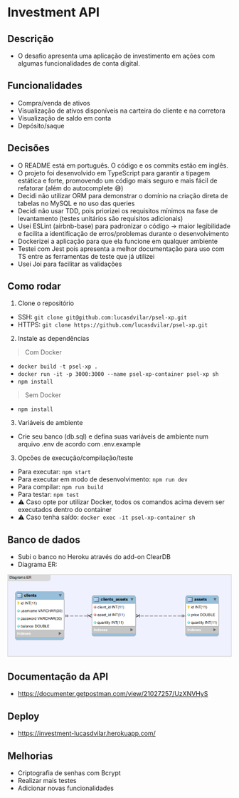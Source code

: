 # Investment API

## Descrição
- O desafio apresenta uma aplicação de investimento em ações com algumas funcionalidades de conta digital.

## Funcionalidades
- Compra/venda de ativos
- Visualização de ativos disponíveis na carteira do cliente e na corretora
- Visualização de saldo em conta
- Depósito/saque

## Decisões
- O README está em português. O código e os commits estão em inglês.
- O projeto foi desenvolvido em TypeScript para garantir a tipagem estática e forte, promovendo um código mais seguro e mais fácil de refatorar (além do autocomplete :sweat_smile:)
- Decidi não utilizar ORM para demonstrar o domínio na criação direta de tabelas no MySQL e no uso das queries
- Decidi não usar TDD, pois priorizei os requisitos mínimos na fase de levantamento (testes unitários são requisitos adicionais)
- Usei ESLint (airbnb-base) para padronizar o código -> maior legibilidade e facilita a identificação de erros/problemas durante o desenvolvimento
- Dockerizei a aplicação para que ela funcione em qualquer ambiente
- Testei com Jest pois apresenta a melhor documentação para uso com TS entre as ferramentas de teste que já utilizei
- Usei Joi para facilitar as validações

## Como rodar
1. Clone o repositório
- SSH: `git clone git@github.com:lucasdvilar/psel-xp.git`
- HTTPS: `git clone https://github.com/lucasdvilar/psel-xp.git`

2. Instale as dependências
> Com Docker
- `docker build -t psel-xp .`
- `docker run -it -p 3000:3000 --name psel-xp-container psel-xp sh`
- `npm install`
> Sem Docker
- `npm install`

3. Variáveis de ambiente
- Crie seu banco (db.sql) e defina suas variáveis de ambiente num arquivo .env de acordo com .env.example

3. Opcões de execução/compilação/teste
- Para executar: `npm start`
- Para executar em modo de desenvolvimento: `npm run dev`
- Para compilar: `npm run build`
- Para testar: `npm test`
- ⚠ Caso opte por utilizar Docker, todos os comandos acima devem ser executados dentro do container
- ⚠ Caso tenha saído: `docker exec -it psel-xp-container sh`

## Banco de dados
- Subi o banco no Heroku através do add-on ClearDB
- Diagrama ER:
<img src="public/er_diagram.png" width="800px">

## Documentação da API
- https://documenter.getpostman.com/view/21027257/UzXNVHyS

## Deploy
- https://investment-lucasdvilar.herokuapp.com/

## Melhorias
- Criptografia de senhas com Bcrypt
- Realizar mais testes
- Adicionar novas funcionalidades